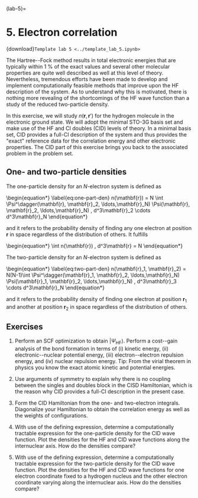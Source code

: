 (lab-5)=
# 5. Electron correlation

{download}`Template lab 5 <../template_lab_5.ipynb>`

The Hartree--Fock method results in total electronic energies that are typically within 1 % of the exact values and several other molecular properties are quite well described as well at this level of theory. Nevertheless, tremendous efforts have been made to develop and implement computationally feasible methods that improve upon the HF description of the system. As to understand why this is motivated, there is nothing more revealing of the shortcomings of the HF wave function than a study of the reduced two-particle density. 

In this exercise, we will study $n(\mathbf{r}, \mathbf{r}')$ for the hydrogen molecule in the electronic ground state. We will adopt the minimal STO-3G basis set and make use of the HF and CI doubles (CID) levels of theory. In a minimal basis set, CID provides a full-CI description of the system and thus provides the "exact" reference data for the correlation energy and other electronic properties. The CID part of this exercise brings you back to the associated problem in the problem set.

## One- and two-particle densities
The one-particle density for an $N$-electron system is defined as

\begin{equation*}
\label{eq:one-part-den}
    n(\mathbf{r}) = N \int 
    \Psi^\dagger(\mathbf{r}, \mathbf{r}_2, \ldots,\mathbf{r}_N)
    \Psi(\mathbf{r}, \mathbf{r}_2, \ldots,\mathbf{r}_N)
    \, d^3\mathbf{r}_2 \cdots d^3\mathbf{r}_N
\end{equation*}

and it refers to the probability density of finding any one electron at position $\mathbf{r}$ in space regardless of the distribution of others. It fulfills

\begin{equation*}
     \int n(\mathbf{r}) \, d^3\mathbf{r} = N
\end{equation*}

The two-particle density for an $N$-electron system is defined as

\begin{equation*}
 \label{eq:two-part-den}
   n(\mathbf{r}_1, \mathbf{r}_2) = N(N-1)\int 
    \Psi^\dagger(\mathbf{r}_1, \mathbf{r}_2, \ldots,\mathbf{r}_N)
    \Psi(\mathbf{r}_1, \mathbf{r}_2, \ldots,\mathbf{r}_N)
    \, d^3\mathbf{r}_3 \cdots d^3\mathbf{r}_N
\end{equation*}

and it refers to the probability density of finding one electron at position $\mathbf{r}_1$ and another at position $\mathbf{r}_2$ in space regardless of the distribution of others.


## Exercises

1. Perform an SCF optimization to obtain $|\Psi_\mathrm{HF}\rangle$. Perform a cost--gain analysis of the bond formation in terms of (i) kinetic energy, (ii) electronic--nuclear potential energy, (iii) electron--electron repulsion energy, and (iv) nuclear repulsion energy. Tip: From the virial theorem in physics you know the exact atomic kinetic and potential energies.

2. Use arguments of symmetry to explain why there is no coupling between the singles and doubles block in the CISD Hamiltonian, which is the reason why CID provides a full-CI description in the present case.

3. Form the CID Hamiltonian from the one- and two-electron integrals. Diagonalize your Hamiltonian to obtain the correlation energy as well as the weights of configurations.

4. With use of the defining expression, determine a computationally tractable expression for the one-particle density for the CID wave function. Plot the densities for the HF and CID wave functions along the internuclear axis. How do the densities compare?

5. With use of the defining expression, determine a computationally tractable expression for the two-particle density for the CID wave function. Plot the densities for the HF and CID wave functions for one electron coordinate fixed to a hydrogen nucleus and the other electron coordinate varying along the internuclear axis. How do the densities compare?
